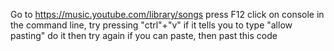 Go to https://music.youtube.com/library/songs
press F12
click on console
in the command line, try pressing "ctrl"+"v"
if it tells you to type "allow pasting" do it
then try again
if you can paste, then past this code
